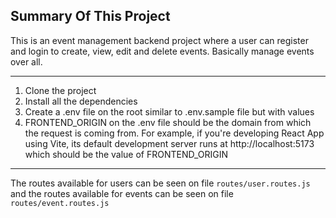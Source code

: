 ## Summary Of This Project

This is an event management backend project where a user can register and login to create, view, edit and delete events. Basically manage events over all.

---

1. Clone the project
2. Install all the dependencies
3. Create a .env file on the root similar to .env.sample file but with values
4. FRONTEND_ORIGIN on the .env file should be the domain from which the request is coming from. For example, if you're developing React App using Vite, its default development server runs at http://localhost:5173 which should be the value of FRONTEND_ORIGIN

---

The routes available for users can be seen on file `routes/user.routes.js` and the routes available for events can be seen on file `routes/event.routes.js`
